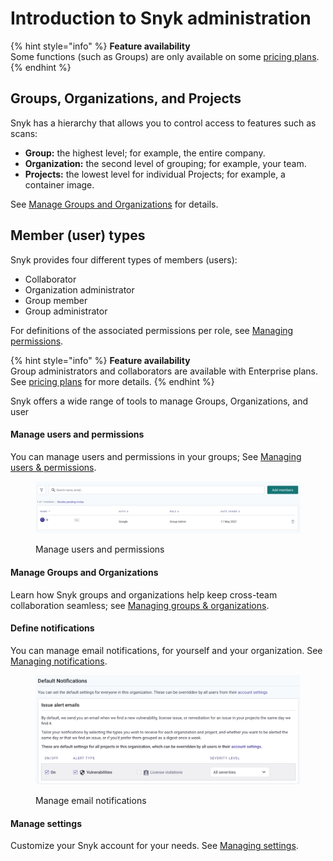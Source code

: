 # Introduction to Snyk administration

{% hint style="info" %}
**Feature availability**\
Some functions (such as Groups) are only available on some [pricing plans](https://snyk.io/plans/).
{% endhint %}

## Groups, Organizations, and Projects

Snyk has a hierarchy that allows you to control access to features such as scans:

* **Group:** the highest level; for example, the entire company.
* **Organization:** the second level of grouping; for example, your team.
* **Projects:** the lowest level for individual Projects; for example, a container image.&#x20;

See [Manage Groups and Organizations](manage-groups-and-organizations/) for details.

## Member (user) types

Snyk provides four different types of members (users):

* Collaborator
* Organization administrator
* Group member
* Group administrator

For definitions of the associated permissions per role, see [Managing permissions](manage-users-and-permissions/managing-permissions.md#permissions-per-role).

{% hint style="info" %}
**Feature availability**\
Group administrators and collaborators are available with Enterprise plans. See [pricing plans](https://snyk.io/plans/) for more details.&#x20;
{% endhint %}

Snyk offers a wide range of tools to manage Groups, Organizations, and user

#### Manage users and permissions

You can manage users and permissions in your groups; See [Managing users & permissions](manage-users-and-permissions/).

<figure><img src="../.gitbook/assets/image (228) (1) (1) (1) (1) (1) (1).png" alt="Manage users and permissions"><figcaption><p>Manage users and permissions</p></figcaption></figure>

#### Manage Groups and Organizations

Learn how Snyk groups and organizations help keep cross-team collaboration seamless; see [Managing groups & organizations](manage-groups-and-organizations/).

#### Define notifications

You can manage email notifications, for yourself and your organization. See [Managing notifications](manage-notifications.md).

<figure><img src="../.gitbook/assets/image (2) (2).png" alt="Manage email notifications"><figcaption><p>Manage email notifications</p></figcaption></figure>

#### Manage settings

Customize your Snyk account for your needs. See [Managing settings](manage-settings/).
